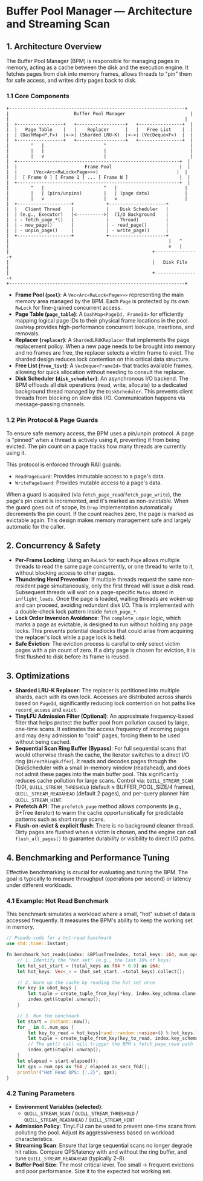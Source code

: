 # Buffer Pool Manager — Architecture and Streaming Scan

## 1. Architecture Overview

The Buffer Pool Manager (BPM) is responsible for managing pages in memory, acting as a cache between the disk and the execution engine. It fetches pages from disk into memory frames, allows threads to "pin" them for safe access, and writes dirty pages back to disk.

### 1.1 Core Components

```
+-----------------------------------------------------------------+
|                        Buffer Pool Manager                        |
|                                                                 |
|  +-----------------+   +------------------+   +----------------+  |
|  |   Page Table    |   |    Replacer      |   |   Free List    |  |
|  | (DashMap<P,F>)  |<->| (Sharded LRU-K)  |<->| (VecDeque<F>)  |  |
|  +-----------------+   +------------------+   +----------------+  |
|        ^   |                      ^                               |
|        |   |                      |                               |
|        |   v                      |                               |
|  +------------------------------------------------------------+  |
|  |                         Frame Pool                         |  |
|  |      (Vec<Arc<RwLock<Page>>>)                             |  |
|  |  [ Frame 0 ] [ Frame 1 ] ... [ Frame N ]                   |  |
|  +------------------------------------------------------------+  |
|        ^   |                      ^   |                         |
|        |   | (pins/unpins)        |   | (page data)             |
|        |   v                      |   v                         |
|  +--------------------+            +---------------------+
|  |   Client Thread    |            |    Disk Scheduler   |
|  | (e.g., Executor)   |<---------->|  (I/O Background    |
|  | - fetch_page_*()   |            |    Thread)          |
|  | - new_page()       |            | - read_page()       |
|  | - unpin_page()     |            | - write_page()      |
|  +--------------------+            +---------------------+
|                                                           |   ^
|                                                           v   |
|                                                     +----------------+
|                                                     |   Disk File    |
|                                                     +----------------+
+-----------------------------------------------------------------+
```

-   **Frame Pool (`pool`)**: A `Vec<Arc<RwLock<Page>>>` representing the main memory area managed by the BPM. Each `Page` is protected by its own `RwLock` for fine-grained concurrent access.
-   **Page Table (`page_table`)**: A `DashMap<PageId, FrameId>` for efficiently mapping logical page IDs to their physical frame locations in the pool. `DashMap` provides high-performance concurrent lookups, insertions, and removals.
-   **Replacer (`replacer`)**: A `ShardedLRUKReplacer` that implements the page replacement policy. When a new page needs to be brought into memory and no frames are free, the replacer selects a victim frame to evict. The sharded design reduces lock contention on this critical data structure.
-   **Free List (`free_list`)**: A `VecDeque<FrameId>` that tracks available frames, allowing for quick allocation without needing to consult the replacer.
-   **Disk Scheduler (`disk_scheduler`)**: An asynchronous I/O backend. The BPM offloads all disk operations (read, write, allocate) to a dedicated background thread managed by the `DiskScheduler`. This prevents client threads from blocking on slow disk I/O. Communication happens via message-passing channels.

### 1.2 Pin Protocol & Page Guards

To ensure safe memory access, the BPM uses a pin/unpin protocol. A page is "pinned" when a thread is actively using it, preventing it from being evicted. The pin count on a page tracks how many threads are currently using it.

This protocol is enforced through RAII guards:
-   `ReadPageGuard`: Provides immutable access to a page's data.
-   `WritePageGuard`: Provides mutable access to a page's data.

When a guard is acquired (via `fetch_page_read`/`fetch_page_write`), the page's pin count is incremented, and it's marked as non-evictable. When the guard goes out of scope, its `Drop` implementation automatically decrements the pin count. If the count reaches zero, the page is marked as evictable again. This design makes memory management safe and largely automatic for the caller.

## 2. Concurrency & Safety

-   **Per-Frame Locking**: Using an `RwLock` for each `Page` allows multiple threads to read the same page concurrently, or one thread to write to it, without blocking access to other pages.
-   **Thundering Herd Prevention**: If multiple threads request the same non-resident page simultaneously, only the first thread will issue a disk read. Subsequent threads will wait on a page-specific `Mutex` stored in `inflight_loads`. Once the page is loaded, waiting threads are woken up and can proceed, avoiding redundant disk I/O. This is implemented with a double-check lock pattern inside `fetch_page_*`.
-   **Lock Order Inversion Avoidance**: The `complete_unpin` logic, which marks a page as evictable, is designed to run without holding any page locks. This prevents potential deadlocks that could arise from acquiring the replacer's lock while a page lock is held.
-   **Safe Eviction**: The eviction process is careful to only select victim pages with a pin count of zero. If a dirty page is chosen for eviction, it is first flushed to disk before its frame is reused.

## 3. Optimizations

-   **Sharded LRU-K Replacer**: The replacer is partitioned into multiple shards, each with its own lock. Accesses are distributed across shards based on `PageId`, significantly reducing lock contention on hot paths like `record_access` and `evict`.
-   **TinyLFU Admission Filter (Optional)**: An approximate frequency-based filter that helps protect the buffer pool from pollution caused by large, one-time scans. It estimates the access frequency of incoming pages and may deny admission to "cold" pages, forcing them to be used without being cached.
-   **Sequential Scan Ring Buffer (Bypass)**: For full sequential scans that would otherwise thrash the cache, the iterator switches to a direct I/O ring (`DirectRingBuffer`). It reads and decodes pages through the DiskScheduler with a small in-memory window (readahead), and does not admit these pages into the main buffer pool. This significantly reduces cache pollution for large scans. Control via: `QUILL_STREAM_SCAN` (1/0), `QUILL_STREAM_THRESHOLD` (default ≈ BUFFER_POOL_SIZE/4 frames), `QUILL_STREAM_READAHEAD` (default 2 pages), and per-query planner hint `QUILL_STREAM_HINT`.
-   **Prefetch API**: The `prefetch_page` method allows components (e.g., B+Tree iterator) to warm the cache opportunistically for predictable patterns such as short range scans.
-   **Flush-on-evict & explicit flush**: There is no background cleaner thread. Dirty pages are flushed when a victim is chosen, and the engine can call `flush_all_pages()` to guarantee durability or visibility to direct I/O paths.

## 4. Benchmarking and Performance Tuning

Effective benchmarking is crucial for evaluating and tuning the BPM. The goal is typically to measure throughput (operations per second) or latency under different workloads.

### 4.1 Example: Hot Read Benchmark

This benchmark simulates a workload where a small, "hot" subset of data is accessed frequently. It measures the BPM's ability to keep the working set in memory.

```rust
// Pseudo-code for a hot-read benchmark
use std::time::Instant;

fn benchmark_hot_reads(index: &BPlusTreeIndex, total_keys: i64, num_ops: usize) {
    // 1. Identify the "hot set" (e.g., the last 10% of keys)
    let hot_set_start = (total_keys as f64 * 0.9) as i64;
    let hot_keys: Vec<_> = (hot_set_start..=total_keys).collect();

    // 2. Warm up the cache by reading the hot set once
    for key in &hot_keys {
        let tuple = create_tuple_from_key(*key, index.key_schema.clone());
        index.get(&tuple).unwrap();
    }

    // 3. Run the benchmark
    let start = Instant::now();
    for _ in 0..num_ops {
        let key_to_read = hot_keys[rand::random::<usize>() % hot_keys.len()];
        let tuple = create_tuple_from_key(key_to_read, index.key_schema.clone());
        // The get() call will trigger the BPM's fetch_page_read path
        index.get(&tuple).unwrap();
    }
    let elapsed = start.elapsed();
    let qps = num_ops as f64 / elapsed.as_secs_f64();
    println!("Hot Read QPS: {:.2}", qps);
}
```

### 4.2 Tuning Parameters

-   **Environment Variables (selected)**:
    -   `QUILL_STREAM_SCAN` / `QUILL_STREAM_THRESHOLD` / `QUILL_STREAM_READAHEAD` / `QUILL_STREAM_HINT`
-   **Admission Policy**: TinyLFU can be used to prevent one-time scans from polluting the pool. Adjust its aggressiveness based on workload characteristics.
-   **Streaming Scan**: Ensure that large sequential scans no longer degrade hit ratios. Compare QPS/latency with and without the ring buffer, and tune `QUILL_STREAM_READAHEAD` (typically 2–8).
-   **Buffer Pool Size**: The most critical lever. Too small → frequent evictions and poor performance. Size it to the expected hot working set.
